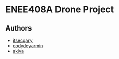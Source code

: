 # ENEE408A Drone Project

## Authors
- [itsecgary](https://github.com/itsecgary)
- [codydeyarmin](https://github.com/codydeyarmin)
- [akiva]()
